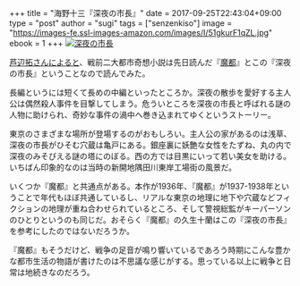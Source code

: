 +++
title = "海野十三『深夜の市長』"
date = 2017-09-25T22:43:04+09:00
type = "post"
author = "sugi"
tags = ["senzenkiso"]
image = "https://images-fe.ssl-images-amazon.com/images/I/51gkurF1qZL.jpg"
ebook = 1
+++
<a href="http://www.amazon.co.jp/exec/obidos/ASIN/B009IXZ6MC/chezsugi-22/ref=nosim/" name="amazletlink" target="_blank"><img src="https://images-fe.ssl-images-amazon.com/images/I/51gkurF1qZL.jpg" alt="深夜の市長" class="alignleft"  /></a>

[芦辺拓さんによると](https://twitter.com/ashibetaku/status/905338220761645057)、戦前二大都市奇想小説は先日読んだ『[魔都](https://asharpminor.com/book/2017-06-18-mato/)』とこの『深夜の市長』ということなので読んでみた。

長編というには短くて長めの中編といったところか。深夜の散歩を愛好する主人公は偶然殺人事件を目撃してしまう。危ういところを深夜の市長と呼ばれる謎の人物に助けられ、奇妙な事件の渦中へ巻き込まれてゆくというストーリー。

東京のさまざまな場所が登場するのがおもしろい。主人公の家があるのは浅草、深夜の市長がひそむ穴蔵は亀戸にある。銀座裏に妖艶な女性をたずね、丸の内で深夜のみそびえる謎の塔にのぼる。西の方では目黒にいって若い美女を助ける。いちばん印象的なのは当時の新開地隅田川東岸工場街の風景だ。

いくつか『魔都』と共通点がある。本作が1936年、『魔都』が1937-1938年ということで年代もほぼ共通しているし、リアルな東京の地理に地下や穴蔵などフィクションの地理が重ね合わせられているところ、そして警視総監がキーパーソンのひとりというのも同じだ。おそらく『魔都』の久生十蘭はこの『深夜の市長』を参考にしたのではないだろうか。

『魔都』もそうだけど、戦争の足音が鳴り響いているであろう時期にこんな豊かな都市生活の物語が書けたのは不思議な感じがする。思っている以上に戦争と日常は地続きなのだろう。

